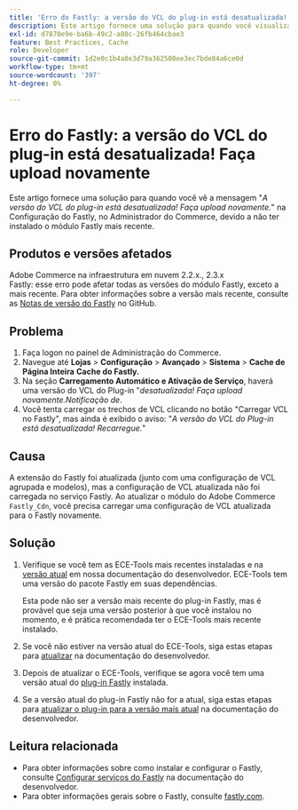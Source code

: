 ```yaml
---
title: 'Erro do Fastly: a versão do VCL do plug-in está desatualizada! Faça upload novamente'
description: Este artigo fornece uma solução para quando você visualizar a mensagem "*A versão do VCL do plug-in está desatualizada! Faça upload novamente.*" na Configuração do Fastly, no Administrador do Commerce, devido a não ter instalado o módulo Fastly mais recente.
exl-id: d7870e9e-ba6b-49c2-a80c-26fb464cbae3
feature: Best Practices, Cache
role: Developer
source-git-commit: 1d2e0c1b4a8e3d79a362500ee3ec7bde84a6ce0d
workflow-type: tm+mt
source-wordcount: '397'
ht-degree: 0%

---
```


# Erro do Fastly: a versão do VCL do plug-in está desatualizada! Faça upload novamente

Este artigo fornece uma solução para quando você vê a mensagem &quot;*A versão do VCL do plug-in está desatualizada! Faça upload novamente.*&quot; na Configuração do Fastly, no Administrador do Commerce, devido a não ter instalado o módulo Fastly mais recente.

## Produtos e versões afetados

Adobe Commerce na infraestrutura em nuvem 2.2.x., 2.3.x<br>
Fastly: esse erro pode afetar todas as versões do módulo Fastly, exceto a mais recente. Para obter informações sobre a versão mais recente, consulte as [Notas de versão do Fastly](https://github.com/fastly/fastly-magento2/releases) no GitHub.

## Problema

1. Faça logon no painel de Administração do Commerce.
1. Navegue até **Lojas** > **Configuração** > **Avançado** > **Sistema** > **Cache de Página Inteira**   **Cache do Fastly.**
1. Na seção **Carregamento Automático e Ativação de Serviço**, haverá uma versão do VCL do Plug-in &quot;*desatualizada! Faça upload novamente.Notificação de*.
1. Você tenta carregar os trechos de VCL clicando no botão &quot;Carregar VCL no Fastly&quot;, mas ainda é exibido o aviso: &quot;*A versão do VCL do Plug-in está desatualizada! Recarregue.*&quot;

## Causa

A extensão do Fastly foi atualizada (junto com uma configuração de VCL agrupada e modelos), mas a configuração de VCL atualizada não foi carregada no serviço Fastly. Ao atualizar o módulo do Adobe Commerce `Fastly_Cdn`, você precisa carregar uma configuração de VCL atualizada para o Fastly novamente.

## Solução

1. Verifique se você tem as ECE-Tools mais recentes instaladas e na [versão atual](https://experienceleague.adobe.com/docs/commerce-cloud-service/user-guide/release-notes/cloud-tools-suite.html) em nossa documentação do desenvolvedor. ECE-Tools tem uma versão do pacote Fastly em suas dependências.

   Esta pode não ser a versão mais recente do plug-in Fastly, mas é provável que seja uma versão posterior à que você instalou no momento, e é prática recomendada ter o ECE-Tools mais recente instalado.

1. Se você não estiver na versão atual do ECE-Tools, siga estas etapas para [atualizar](https://experienceleague.adobe.com/docs/commerce-cloud-service/user-guide/dev-tools/ece-tools/update-package.html) na documentação do desenvolvedor.
1. Depois de atualizar o ECE-Tools, verifique se agora você tem uma versão atual do [plug-in Fastly](https://github.com/fastly/fastly-magento2/tree/master/etc/vcl_snippets) instalada.
1. Se a versão atual do plug-in Fastly não for a atual, siga estas etapas para [atualizar o plug-in para a versão mais atual](https://experienceleague.adobe.com/docs/commerce-cloud-service/user-guide/cdn/setup-fastly/fastly-configuration.html#upgrade-the-fastly-module) na documentação do desenvolvedor.

## Leitura relacionada

* Para obter informações sobre como instalar e configurar o Fastly, consulte [Configurar serviços do Fastly](https://experienceleague.adobe.com/docs/commerce-cloud-service/user-guide/cdn/fastly.html) na documentação do desenvolvedor.
* Para obter informações gerais sobre o Fastly, consulte [fastly.com](https://www.fastly.com/).
